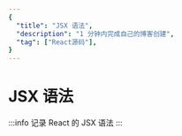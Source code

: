 ```yaml
---
{
  "title": "JSX 语法",
  "description": "1 分钟内完成自己的博客创建",
  "tag": ["React源码"],
}
---
```


# JSX 语法

:::info
记录 React 的 JSX 语法
:::
